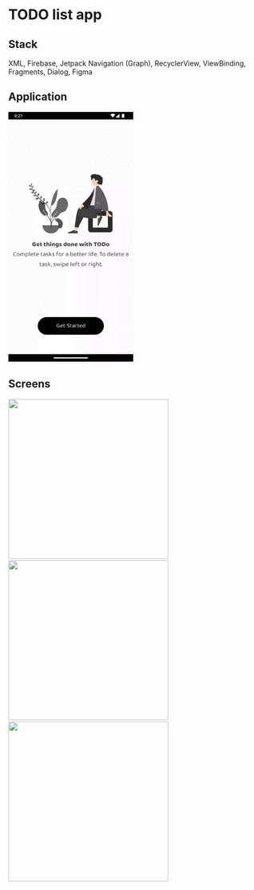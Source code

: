 # TODO list app
## Stack
XML, Firebase, Jetpack Navigation (Graph), RecyclerView, ViewBinding, Fragments, Dialog, Figma
## Application
<img src="https://github.com/xemura/todo-list_app/blob/master/ToDo.gif" width="250" height="500"/>

## Screens
<img src="https://github.com/xemura/todo-list_app/assets/92382028/2aaee1f4-f861-4907-9362-26537e88266b" width="320" height="320"/>
<img src="https://github.com/xemura/todo-list_app/assets/92382028/111241ce-2fc7-43fd-92fb-391dfe7c5054" width="320" height="320"/>
<img src="https://github.com/xemura/todo-list_app/assets/92382028/9966d208-33ec-4225-b1a6-677c7183a607" width="320" height="320"/>
